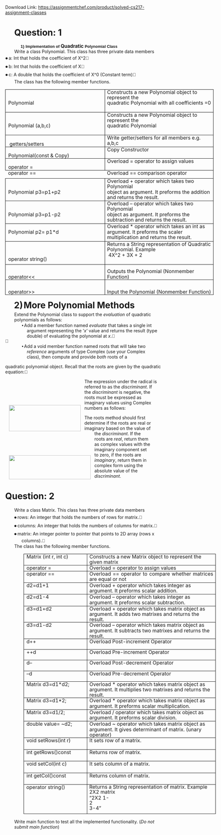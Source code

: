 Download Link: https://assignmentchef.com/product/solved-cs217-assignment-classes
<br>
<h1 style="margin-left: 21.75pt;text-indent: 0in">Question: 1</h1>

<p class="MsoNormal" style="margin: 0in;text-indent: 0in;line-height: 107%"><span> </span>

<p class="MsoNormal" style="text-indent: 0in;line-height: 107%;margin: 0in 0in 0in 37.0pt"><b><span style="font-size: 10.0pt;line-height: 107%;font-family: 'Arial',sans-serif">1)</span></b> <b><span style="font-size: 9.5pt;line-height: 107%;font-family: 'Arial',sans-serif">Implementation of </span></b><b><span style="font-size: 11.5pt;line-height: 107%">Quadratic</span></b><b><span style="font-size: 9.5pt;line-height: 107%;font-family: 'Arial',sans-serif"> Polynomial Class </span></b>

<p class="MsoNormal" style="margin: 0in;text-indent: 0in;line-height: 107%"><span> </span>

<p class="MsoNormal" style="margin: 0in 7.4pt .65pt 21.75pt">Write a class Polynomial. This class has three private data members

<p class="MsoNormal" style="margin: 0in;text-indent: 0in;line-height: 107%"><span> </span>

<p class="MsoNormal" style="text-indent: -.25in;margin: 0in 7.4pt .65pt .25in"><!-- [if !supportLists]--><sub><span style="font-size: 18.5pt;line-height: 103%;font-family: 'Arial',sans-serif"><span>•<span style="font: 7.0pt 'Times New Roman'">            </span></span></span></sub><!--[endif]-->a: Int that holds the coefficient of X^2<span style="font-family: 'Segoe UI Symbol',sans-serif"></span>

<p class="MsoNormal" style="text-indent: -.25in;margin: 0in 7.4pt .65pt .25in"><!-- [if !supportLists]--><sub><span style="font-size: 18.5pt;line-height: 103%;font-family: 'Arial',sans-serif"><span>•<span style="font: 7.0pt 'Times New Roman'">            </span></span></span></sub><!--[endif]-->b: Int that holds the coefficient of X<span style="font-family: 'Segoe UI Symbol',sans-serif"></span>

<p class="MsoNormal" style="text-indent: -.25in;margin: 0in 7.4pt .65pt .25in"><!-- [if !supportLists]--><sub><span style="font-size: 18.5pt;line-height: 103%;font-family: 'Arial',sans-serif"><span>•<span style="font: 7.0pt 'Times New Roman'">            </span></span></span></sub><!--[endif]-->c: A double that holds the coefficient of X^0 (Constant term)<span style="font-family: 'Segoe UI Symbol',sans-serif"></span>

<p class="MsoNormal" style="margin: 0in;text-indent: 0in;line-height: 107%"><span> </span>

<p class="MsoNormal" style="margin: 0in 7.4pt .65pt 21.75pt">The class has the following member functions.

<p class="MsoNormal" style="text-indent: 0in;line-height: 107%;margin: 0in 0in .7pt 0in"><span> </span>

<p class="MsoNormal" style="margin: 0in;text-indent: 0in;line-height: 107%"><span> </span>

<table class="TableGrid" style="width: 501.1pt;border-collapse: collapse" border="0" width="668" cellspacing="0" cellpadding="0">

 <tbody>

  <tr style="height: 14.15pt">

   <td style="width: 239.1pt;border: solid black 1.0pt;border-bottom: none;padding: 0in 3.85pt 0in 0in;height: 14.15pt" valign="top" width="319"><p class="MsoNormal" style="text-indent: 0in;line-height: 107%;margin: 0in 0in 0in .5pt"><span style="font-size: 11.5pt;line-height: 107%"><span> </span></span></td>

   <td style="width: 262.0pt;border-top: solid black 1.0pt;border-left: none;border-bottom: none;border-right: solid black 1.0pt;padding: 0in 3.85pt 0in 0in;height: 14.15pt" valign="top" width="349"><p class="MsoNormal" style="text-indent: 0in;line-height: 107%;margin: 0in 0in 0in 4.95pt">Constructs a new Polynomial object to represent the</td>

  </tr>

  <tr style="height: 28.7pt">

   <td style="width: 239.1pt;border: solid black 1.0pt;border-top: none;padding: 0in 3.85pt 0in 0in;height: 28.7pt" valign="top" width="319"><p class="MsoNormal" style="text-indent: 0in;line-height: 107%;margin: 0in 0in 0in 6.5pt">Polynomial<p class="MsoNormal" style="text-indent: 0in;line-height: 107%;margin: 0in 0in 0in .5pt"><span> </span></td>

   <td style="width: 262.0pt;border-top: none;border-left: none;border-bottom: solid black 1.0pt;border-right: solid black 1.0pt;padding: 0in 3.85pt 0in 0in;height: 28.7pt" valign="top" width="349"><p class="MsoNormal" style="text-indent: 0in;line-height: 107%;margin: 0in 0in 0in 4.95pt">quadratic Polynomial with all coefficients =0<p class="MsoNormal" style="text-indent: 0in;line-height: 107%;margin: 0in 0in 0in -.15pt"><span> </span></td>

  </tr>

  <tr style="height: 13.4pt">

   <td style="width: 239.1pt;border-top: none;border-left: solid black 1.0pt;border-bottom: none;border-right: solid black 1.0pt;padding: 0in 3.85pt 0in 0in;height: 13.4pt" valign="top" width="319"><p class="MsoNormal" style="text-indent: 0in;line-height: 107%;margin: 0in 0in 0in .5pt"><span style="font-size: 11.0pt;line-height: 107%"><span> </span></span></td>

   <td style="width: 262.0pt;border: none;border-right: solid black 1.0pt;padding: 0in 3.85pt 0in 0in;height: 13.4pt" valign="top" width="349"><p class="MsoNormal" style="text-indent: 0in;line-height: 107%;margin: 0in 0in 0in 4.95pt">Constructs a new Polynomial object to represent the</td>

  </tr>

  <tr style="height: 28.6pt">

   <td style="width: 239.1pt;border: solid black 1.0pt;border-top: none;padding: 0in 3.85pt 0in 0in;height: 28.6pt" valign="top" width="319"><p class="MsoNormal" style="text-indent: 0in;line-height: 107%;margin: 0in 0in 0in 6.5pt">Polynomial (a,b,c)<p class="MsoNormal" style="text-indent: 0in;line-height: 107%;margin: 0in 0in 0in .5pt"><span> </span></td>

   <td style="width: 262.0pt;border-top: none;border-left: none;border-bottom: solid black 1.0pt;border-right: solid black 1.0pt;padding: 0in 3.85pt 0in 0in;height: 28.6pt" valign="top" width="349"><p class="MsoNormal" style="text-indent: 0in;line-height: 107%;margin: 0in 0in 0in 4.95pt">quadratic Polynomial<p class="MsoNormal" style="text-indent: 0in;line-height: 107%;margin: 0in 0in 0in -.15pt"><span> </span></td>

  </tr>

  <tr style="height: 28.2pt">

   <td style="width: 239.1pt;border: solid black 1.0pt;border-top: none;padding: 0in 3.85pt 0in 0in;height: 28.2pt" valign="bottom" width="319"><p class="MsoNormal" style="text-indent: 0in;line-height: 107%;margin: 0in 0in 0in 9.5pt">getters/setters<p class="MsoNormal" style="text-indent: 0in;line-height: 107%;margin: 0in 0in 0in .5pt"><span style="font-size: 6.0pt;line-height: 107%"><span> </span></span></td>

   <td style="width: 262.0pt;border-top: none;border-left: none;border-bottom: solid black 1.0pt;border-right: solid black 1.0pt;padding: 0in 3.85pt 0in 0in;height: 28.2pt" valign="top" width="349"><p class="MsoNormal" style="text-indent: 0in;line-height: 107%;margin: 0in 0in 0in 4.95pt">Write getter/setters for all members e.g. a,b,c<p class="MsoNormal" style="text-indent: 0in;line-height: 107%;margin: 0in 0in .4pt -.15pt"><span style="font-size: 5.5pt;line-height: 107%"><span> </span></span><p class="MsoNormal" style="text-indent: 0in;line-height: 107%;margin: 0in 0in 0in -.15pt"><span style="font-size: 6.0pt;line-height: 107%"><span> </span></span></td>

  </tr>

  <tr style="height: 28.1pt">

   <td style="width: 239.1pt;border: solid black 1.0pt;border-top: none;padding: 0in 3.85pt 0in 0in;height: 28.1pt" valign="bottom" width="319"><p class="MsoNormal" style="text-indent: 0in;line-height: 107%;margin: 0in 0in 0in 6.5pt">Polynomial(const<span>  </span>&amp; Copy)<p class="MsoNormal" style="text-indent: 0in;line-height: 107%;margin: 0in 0in 0in .5pt"><span style="font-size: 6.0pt;line-height: 107%"><span> </span></span></td>

   <td style="width: 262.0pt;border-top: none;border-left: none;border-bottom: solid black 1.0pt;border-right: solid black 1.0pt;padding: 0in 3.85pt 0in 0in;height: 28.1pt" valign="top" width="349"><p class="MsoNormal" style="text-indent: 0in;line-height: 107%;margin: 0in 0in 0in 4.95pt">Copy Constructor<p class="MsoNormal" style="text-indent: 0in;line-height: 107%;margin: 0in 0in .55pt -.15pt"><span style="font-size: 5.5pt;line-height: 107%"><span> </span></span><p class="MsoNormal" style="text-indent: 0in;line-height: 107%;margin: 0in 0in 0in -.15pt"><span style="font-size: 6.0pt;line-height: 107%"><span> </span></span></td>

  </tr>

  <tr style="height: 28.1pt">

   <td style="width: 239.1pt;border: solid black 1.0pt;border-top: none;padding: 0in 3.85pt 0in 0in;height: 28.1pt" valign="bottom" width="319"><p class="MsoNormal" style="text-indent: 0in;line-height: 107%;margin: 0in 0in 0in 6.5pt">operator =<p class="MsoNormal" style="text-indent: 0in;line-height: 107%;margin: 0in 0in 0in .5pt"><span style="font-size: 6.0pt;line-height: 107%"><span> </span></span></td>

   <td style="width: 262.0pt;border-top: none;border-left: none;border-bottom: solid black 1.0pt;border-right: solid black 1.0pt;padding: 0in 3.85pt 0in 0in;height: 28.1pt" valign="top" width="349"><p class="MsoNormal" style="text-indent: 0in;line-height: 107%;margin: 0in 0in 0in 4.95pt">Overload = operator to assign values<p class="MsoNormal" style="text-indent: 0in;line-height: 107%;margin: 0in 0in .55pt -.15pt"><span style="font-size: 5.5pt;line-height: 107%"><span> </span></span><p class="MsoNormal" style="text-indent: 0in;line-height: 107%;margin: 0in 0in 0in -.15pt"><span style="font-size: 6.0pt;line-height: 107%"><span> </span></span></td>

  </tr>

  <tr style="height: 20.05pt">

   <td style="width: 239.1pt;border: none;border-bottom: solid black 1.0pt;padding: 0in 3.85pt 0in 0in;height: 20.05pt" valign="top" width="319"><p class="MsoNormal" style="text-indent: 0in;line-height: 107%;margin: 0in 0in 0in 6.5pt">operator ==<p class="MsoNormal" style="text-indent: 0in;line-height: 107%;margin: 0in 0in 0in .5pt"><span style="font-size: 2.5pt;line-height: 107%"><span> </span></span></td>

   <td style="width: 262.0pt;border-top: none;border-left: none;border-bottom: solid black 1.0pt;border-right: solid black 1.0pt;padding: 0in 3.85pt 0in 0in;height: 20.05pt" valign="top" width="349"><p class="MsoNormal" style="text-indent: 0in;line-height: 107%;margin: 0in 0in 0in 4.95pt">Overload == comparison operator<p class="MsoNormal" style="text-indent: 0in;line-height: 107%;margin: 0in 0in 0in -.15pt"><s><span style="font-size: 2.5pt;line-height: 107%"><span> </span></span></s></td>

  </tr>

  <tr style="height: 13.65pt">

   <td style="width: 239.1pt;border-top: none;border-left: solid black 1.0pt;border-bottom: none;border-right: solid black 1.0pt;padding: 0in 3.85pt 0in 0in;height: 13.65pt" valign="top" width="319"><p class="MsoNormal" style="text-indent: 0in;line-height: 107%;margin: 0in 0in 0in .5pt"><span style="font-size: 11.0pt;line-height: 107%"><span> </span></span></td>

   <td style="width: 262.0pt;border: none;border-right: solid black 1.0pt;padding: 0in 3.85pt 0in 0in;height: 13.65pt" valign="top" width="349"><p class="MsoNormal" style="text-indent: 0in;line-height: 107%;margin: 0in 0in 0in 4.95pt">Overload + operator which takes two Polynomial</td>

  </tr>

  <tr style="height: 28.0pt">

   <td style="width: 239.1pt;border: solid black 1.0pt;border-top: none;padding: 0in 3.85pt 0in 0in;height: 28.0pt" valign="top" width="319"><p class="MsoNormal" style="text-indent: 0in;line-height: 107%;margin: 0in 0in 0in 6.5pt">Polynomial p3=p1+p2<p class="MsoNormal" style="text-indent: 0in;line-height: 107%;margin: 0in 0in 0in .5pt"><span> </span></td>

   <td style="width: 262.0pt;border-top: none;border-left: none;border-bottom: solid black 1.0pt;border-right: solid black 1.0pt;padding: 0in 3.85pt 0in 0in;height: 28.0pt" valign="top" width="349"><p class="MsoNormal" style="text-indent: 0in;line-height: 107%;margin: 0in 0in 0in 4.95pt">object as argument. It preforms the addition and returns the result.</td>

  </tr>

  <tr style="height: 13.7pt">

   <td style="width: 239.1pt;border-top: none;border-left: solid black 1.0pt;border-bottom: none;border-right: solid black 1.0pt;padding: 0in 3.85pt 0in 0in;height: 13.7pt" valign="top" width="319"><p class="MsoNormal" style="text-indent: 0in;line-height: 107%;margin: 0in 0in 0in .5pt"><span style="font-size: 11.0pt;line-height: 107%"><span> </span></span></td>

   <td style="width: 262.0pt;border: none;border-right: solid black 1.0pt;padding: 0in 3.85pt 0in 0in;height: 13.7pt" valign="top" width="349"><p class="MsoNormal" style="text-indent: 0in;line-height: 107%;margin: 0in 0in 0in 4.95pt">Overload – operator which takes two Polynomial</td>

  </tr>

  <tr style="height: 28.4pt">

   <td style="width: 239.1pt;border: solid black 1.0pt;border-top: none;padding: 0in 3.85pt 0in 0in;height: 28.4pt" valign="top" width="319"><p class="MsoNormal" style="text-indent: 0in;line-height: 107%;margin: 0in 0in 0in 6.5pt">Polynomial p3=p1-p2<p class="MsoNormal" style="text-indent: 0in;line-height: 107%;margin: 0in 0in 0in .5pt"><span> </span></td>

   <td style="width: 262.0pt;border-top: none;border-left: none;border-bottom: solid black 1.0pt;border-right: solid black 1.0pt;padding: 0in 3.85pt 0in 0in;height: 28.4pt" valign="top" width="349"><p class="MsoNormal" style="text-indent: 0in;line-height: 107%;margin: 0in 0in 0in 4.95pt">object as argument. It preforms the subtraction and returns the result.</td>

  </tr>

  <tr style="height: 14.15pt">

   <td style="width: 239.1pt;border-top: none;border-left: solid black 1.0pt;border-bottom: none;border-right: solid black 1.0pt;padding: 0in 3.85pt 0in 0in;height: 14.15pt" valign="top" width="319"><p class="MsoNormal" style="text-indent: 0in;line-height: 107%;margin: 0in 0in 0in .5pt"><span> </span></td>

   <td style="width: 262.0pt;border: none;border-right: solid black 1.0pt;padding: 0in 3.85pt 0in 0in;height: 14.15pt" valign="top" width="349"><p class="MsoNormal" style="text-indent: 0in;line-height: 107%;margin: 0in 0in 0in 4.95pt">Overload * operator which takes an int as</td>

  </tr>

  <tr style="height: 28.5pt">

   <td style="width: 239.1pt;border: solid black 1.0pt;border-top: none;padding: 0in 3.85pt 0in 0in;height: 28.5pt" valign="top" width="319"><p class="MsoNormal" style="text-indent: 0in;line-height: 107%;margin: 0in 0in 0in 6.5pt">Polynomial<span>  </span>p2= p1*d<p class="MsoNormal" style="text-indent: 0in;line-height: 107%;margin: 0in 0in 0in .5pt"><span> </span></td>

   <td style="width: 262.0pt;border-top: none;border-left: none;border-bottom: solid black 1.0pt;border-right: solid black 1.0pt;padding: 0in 3.85pt 0in 0in;height: 28.5pt" valign="top" width="349"><p class="MsoNormal" style="text-indent: 0in;line-height: 107%;margin: 0in 0in 0in 4.95pt">argument. It preforms the scaler multiplication and returns the result.</td>

  </tr>

  <tr style="height: 13.65pt">

   <td style="width: 239.1pt;border-top: none;border-left: solid black 1.0pt;border-bottom: none;border-right: solid black 1.0pt;padding: 0in 3.85pt 0in 0in;height: 13.65pt" valign="top" width="319"><p class="MsoNormal" style="text-indent: 0in;line-height: 107%;margin: 0in 0in 0in .5pt"><span style="font-size: 11.0pt;line-height: 107%"><span> </span></span></td>

   <td style="width: 262.0pt;border: none;border-right: solid black 1.0pt;padding: 0in 3.85pt 0in 0in;height: 13.65pt" valign="top" width="349"><p class="MsoNormal" style="text-indent: 0in;line-height: 107%;margin: 0in 0in 0in 4.95pt">Returns a String representation of Quadratic</td>

  </tr>

  <tr style="height: 42.25pt">

   <td style="width: 239.1pt;border: solid black 1.0pt;border-top: none;padding: 0in 3.85pt 0in 0in;height: 42.25pt" valign="bottom" width="319"><p class="MsoNormal" style="text-indent: 0in;line-height: 107%;margin: 0in 0in 0in 6.5pt">operator string()<p class="MsoNormal" style="text-indent: 0in;line-height: 107%;margin: 0in 0in 5.8pt .5pt"><span style="font-size: 5.5pt;line-height: 107%"><span> </span></span><p class="MsoNormal" style="text-indent: 0in;line-height: 107%;margin: 0in 0in 0in .5pt"><span> </span></td>

   <td style="width: 262.0pt;border-top: none;border-left: none;border-bottom: solid black 1.0pt;border-right: solid black 1.0pt;padding: 0in 3.85pt 0in 0in;height: 42.25pt" valign="top" width="349"><p class="MsoNormal" style="text-indent: 0in;line-height: 107%;margin: 0in 0in 0in 4.95pt">Polynomial. Example<p class="MsoNormal" style="text-indent: 0in;line-height: 107%;margin: 0in 0in 0in 7.95pt">4X^2 + 3X + 2<p class="MsoNormal" style="text-indent: 0in;line-height: 107%;margin: 0in 0in 0in -.15pt"><span> </span></td>

  </tr>

  <tr style="height: 36.25pt">

   <td style="width: 239.1pt;border: solid black 1.0pt;border-top: none;padding: 0in 3.85pt 0in 0in;height: 36.25pt" valign="bottom" width="319"><p class="MsoNormal" style="text-indent: 0in;line-height: 107%;margin: 0in 0in 0in 6.5pt">operator&lt;&lt;<p class="MsoNormal" style="text-indent: 0in;line-height: 107%;margin: 0in 0in 0in .5pt"><span style="font-size: 9.5pt;line-height: 107%"><span> </span></span></td>

   <td style="width: 262.0pt;border-top: none;border-left: none;border-bottom: solid black 1.0pt;border-right: solid black 1.0pt;padding: 0in 3.85pt 0in 0in;height: 36.25pt" valign="bottom" width="349"><p class="MsoNormal" style="text-indent: 0in;line-height: 107%;margin: 0in 0in 0in 4.95pt">Outputs the Polynomial<span>  </span>(Nonmember Function)<p class="MsoNormal" style="text-indent: 0in;line-height: 107%;margin: 0in 0in 0in -.15pt"><span style="font-size: 9.5pt;line-height: 107%"><span> </span></span></td>

  </tr>

  <tr style="height: 36.35pt">

   <td style="width: 239.1pt;border: solid black 1.0pt;border-top: none;padding: 0in 3.85pt 0in 0in;height: 36.35pt" valign="bottom" width="319"><p class="MsoNormal" style="text-indent: 0in;line-height: 107%;margin: 0in 0in 0in 6.5pt">operator&gt;&gt;<p class="MsoNormal" style="text-indent: 0in;line-height: 107%;margin: 0in 0in 0in .5pt"><span style="font-size: 10.0pt;line-height: 107%"><span> </span></span></td>

   <td style="width: 262.0pt;border-top: none;border-left: none;border-bottom: solid black 1.0pt;border-right: solid black 1.0pt;padding: 0in 3.85pt 0in 0in;height: 36.35pt" valign="bottom" width="349"><p class="MsoNormal" style="text-indent: 0in;line-height: 107%;margin: 0in 0in 0in 4.95pt">Input the Polynomial<span>  </span>(Nonmember Function)<p class="MsoNormal" style="text-indent: 0in;line-height: 107%;margin: 0in 0in 0in -.15pt"><span style="font-size: 10.0pt;line-height: 107%"><span> </span></span></td>

  </tr>

 </tbody>

</table>

<p class="MsoNormal" style="text-indent: 0in;line-height: 90%;margin: 0in 482.15pt 3.9pt 0in"><span style="font-size: 10.0pt;line-height: 90%"><span>   </span></span>

<p class="MsoNormal" style="text-indent: 0in;line-height: 107%;margin: 0in 0in 1.7pt 0in"><span style="font-size: 10.0pt;line-height: 107%"><span> </span></span>

<h1 style="text-indent: -13.0pt;margin: 0in 0in 2.85pt 34.25pt"><!-- [if !supportLists]--><span style="line-height: 107%"><span>2)<span style="font: 7.0pt 'Times New Roman'">  </span></span></span><!--[endif]-->More Polynomial Methods</h1>

<p class="MsoNormal" style="text-indent: 0in;line-height: 107%;margin: 0in 0in 2.05pt 0in"><span style="font-size: 10.0pt;line-height: 107%"><span> </span></span>

<p class="MsoNormal" style="margin: 0in 7.4pt .65pt 21.75pt">Extend the Polynomial class to support the <i>evaluation</i> of quadratic polynomials as follows:

<p class="MsoNormal" style="text-indent: 0in;line-height: 107%;margin: 0in 0in .8pt 0in"><span style="font-size: 10.0pt;line-height: 107%"><span> </span></span>

<p class="MsoNormal" style="text-indent: -12.0pt;margin: 0in 7.4pt .65pt 52.0pt"><!-- [if !supportLists]--><span style="line-height: 103%;font-family: 'Arial',sans-serif"><span>•<span style="font: 7.0pt 'Times New Roman'">     </span></span></span><!--[endif]-->Add a member function named <i>evaluate</i> that takes a single int argument representing the ‘<i>x</i>‘ value and returns the result (type double) of evaluating the polynomial at <i>x</i>.<span style="font-family: 'Segoe UI Symbol',sans-serif"></span>

<p class="MsoNormal" style="margin: 0in;text-indent: 0in;line-height: 107%"><span style="font-family: 'Segoe UI Symbol',sans-serif"></span>

<p class="MsoNormal" style="text-indent: -12.0pt;margin: 0in 7.4pt .65pt 52.0pt"><!-- [if !supportLists]--><span style="line-height: 103%;font-family: 'Arial',sans-serif"><span>•<span style="font: 7.0pt 'Times New Roman'">     </span></span></span><!--[endif]-->Add a void member function named roots that will take two <i>reference</i> arguments of type Complex (use your Complex class), then compute and provide <i>both</i> roots of a

<p class="MsoNormal" style="margin-left: 0in;text-indent: 0in"><sub><span style="font-size: 15.5pt;line-height: 103%"><span> </span><span>                    </span></span></sub>quadratic polynomial object. Recall that the roots are given by the quadratic equation:<span style="font-family: 'Segoe UI Symbol',sans-serif"></span>

<p class="MsoNormal" style="text-indent: 0in;line-height: 107%;margin: 0in 150.8pt 0in 0in"><!-- [if gte vml 1]&gt;-->

<!-- [if !vml]--><img decoding="async" width="230" height="84" align="left" hspace="12" data-src="/Users/X1CARB~1/AppData/Local/Temp/msohtmlclip1/01/clip_image002.jpg" class="lazyload" src="data:image/gif;base64,R0lGODlhAQABAAAAACH5BAEKAAEALAAAAAABAAEAAAICTAEAOw==">

 <noscript>

  <img decoding="async" src="/Users/X1CARB~1/AppData/Local/Temp/msohtmlclip1/01/clip_image002.jpg" width="230" height="84" align="left" hspace="12">

 </noscript><!--[endif]--><span style="font-size: 10.0pt;line-height: 107%"><span> </span></span>

<p class="MsoNormal" style="text-indent: 0in;line-height: 107%;margin: 0in 150.8pt 1.2pt 0in"><span style="font-size: 10.0pt;line-height: 107%"><span> </span></span>

<p class="MsoNormal" style="margin: 0in 7.4pt .65pt 58.5pt">The expression under the radical is referred to as the <i>discriminant</i>. If the <i>discriminant</i> is negative, the roots must be expressed as imaginary values using Complex numbers as follows:

<p class="MsoNormal" style="margin: 0in;text-indent: 0in;line-height: 107%"><span style="font-size: 10.0pt;line-height: 107%"><span> </span></span>

<p class="MsoNormal" style="text-indent: 0in;line-height: 107%;margin: 0in 129.1pt 0in 0in"><!-- [if gte vml 1]&gt;-->

<!-- [if !vml]--><img decoding="async" width="262" height="77" align="left" hspace="12" data-src="/Users/X1CARB~1/AppData/Local/Temp/msohtmlclip1/01/clip_image004.jpg" class="lazyload" src="data:image/gif;base64,R0lGODlhAQABAAAAACH5BAEKAAEALAAAAAABAAEAAAICTAEAOw==">

 <noscript>

  <img decoding="async" src="/Users/X1CARB~1/AppData/Local/Temp/msohtmlclip1/01/clip_image004.jpg" width="262" height="77" align="left" hspace="12">

 </noscript><!--[endif]--><span style="font-size: 10.0pt;line-height: 107%"><span> </span></span>

<p class="MsoNormal" style="text-indent: 0in;line-height: 107%;margin: 0in 129.1pt 0in 0in"><span style="font-size: 10.0pt;line-height: 107%"><span> </span></span>

<p class="MsoNormal" style="text-indent: 0in;line-height: 107%;margin: 0in 0in 1.0pt 0in"><span style="font-size: 10.0pt;line-height: 107%"><span> </span></span>

<p class="MsoNormal" style="margin: 0in 25.25pt .65pt 58.5pt">The roots method should first determine if the roots are real or imaginary based on the value of the <i>discriminant</i>. If the roots are <i>real</i>, return them as complex values with the imaginary component set to zero, if the roots are <i>imaginary</i>, return them in complex form using the absolute value of the <i>discriminant</i>.

<h1 style="margin-left: 0in;text-indent: 0in"><span style="font-size: 11.0pt;line-height: 107%;font-family: 'Calibri',sans-serif;font-weight: normal"><span>         </span></span>Question: 2<sub><span style="font-size: 15.5pt;line-height: 107%;font-weight: normal"> <span>          </span></span></sub><span> </span></h1>

<p class="MsoNormal" style="margin: 0in 7.4pt .65pt 21.75pt">Write a class Matrix. This class has three private data members

<p class="MsoNormal" style="text-indent: 0in;line-height: 107%;margin: 0in 0in 2.65pt 22.0pt"><span style="font-size: 10.0pt;line-height: 107%"><span> </span></span>

<p class="MsoNormal" style="text-indent: -.25in;margin: 0in 7.4pt .65pt 39.25pt"><!-- [if !supportLists]--><sub><span style="font-size: 18.5pt;line-height: 103%;font-family: 'Arial',sans-serif"><span>•<span style="font: 7.0pt 'Times New Roman'">            </span></span></span></sub><!--[endif]-->rows: An integer that holds the numbers of rows for matrix.<span style="font-family: 'Segoe UI Symbol',sans-serif"></span>

<p class="MsoNormal" style="text-indent: -.25in;margin: 0in 7.4pt .65pt 39.25pt"><!-- [if !supportLists]--><sub><span style="font-size: 18.5pt;line-height: 103%;font-family: 'Arial',sans-serif"><span>•<span style="font: 7.0pt 'Times New Roman'">            </span></span></span></sub><!--[endif]-->columns: An integer that holds the numbers of columns for matrix.<span style="font-family: 'Segoe UI Symbol',sans-serif"></span>

<p class="MsoNormal" style="text-indent: -.25in;line-height: 107%;margin: 0in 7.4pt 0in 39.25pt"><!-- [if !supportLists]--><sub><span style="font-size: 18.5pt;line-height: 107%;font-family: 'Arial',sans-serif"><span>•<span style="font: 7.0pt 'Times New Roman'">            </span></span></span></sub><!--[endif]-->matrix: An integer pointer to pointer that points to 2D array (rows x columns).<span style="font-family: 'Segoe UI Symbol',sans-serif"></span>

<p class="MsoNormal" style="text-indent: 0in;line-height: 107%;margin: 0in 0in .75pt 22.0pt"><span style="font-size: 10.0pt;line-height: 107%"><span> </span></span>

<p class="MsoNormal" style="margin: 0in 7.4pt .65pt 21.75pt">The class has the following member functions.

<p class="MsoNormal" style="text-indent: 0in;line-height: 90%;margin: 0in 460.2pt .55pt 22.0pt"><span style="font-size: 10.0pt;line-height: 90%"><span>  </span></span>

<p class="MsoNormal" style="text-indent: 0in;line-height: 107%;margin: 0in 0in 0in 22.0pt"><span style="font-size: 10.0pt;line-height: 107%"><span> </span></span>

<table class="TableGrid" style="width: 462.1pt;margin-left: 22.0pt;border-collapse: collapse" border="0" width="616" cellspacing="0" cellpadding="0">

 <tbody>

  <tr style="height: 26.75pt">

   <td style="width: 156.05pt;border: solid black 1.0pt;padding: 0in 5.15pt 0in 0in;height: 26.75pt" valign="top" width="208"><p class="MsoNormal" style="text-indent: 0in;line-height: 107%;margin: 0in 0in 0in 6.5pt">Matrix (int r, int c)<p class="MsoNormal" style="text-indent: 0in;line-height: 107%;margin: 0in 0in 0in .5pt"><span style="font-size: 10.0pt;line-height: 107%"><span> </span></span></td>

   <td style="width: 306.05pt;border: solid black 1.0pt;border-left: none;padding: 0in 5.15pt 0in 0in;height: 26.75pt" valign="top" width="408"><p class="MsoNormal" style="text-indent: 0in;line-height: 107%;margin: 0in 0in 0in 5.05pt">Constructs a new Matrix object to represent the given matrix<p class="MsoNormal" style="margin: 0in;text-indent: 0in;line-height: 107%"><span style="font-size: 10.0pt;line-height: 107%"><span> </span></span></td>

  </tr>

  <tr style="height: 14.05pt">

   <td style="width: 156.05pt;border: solid black 1.0pt;border-top: none;padding: 0in 5.15pt 0in 0in;height: 14.05pt" valign="top" width="208"><p class="MsoNormal" style="text-indent: 0in;line-height: 107%;margin: 0in 0in 0in 6.5pt">operator =</td>

   <td style="width: 306.05pt;border-top: none;border-left: none;border-bottom: solid black 1.0pt;border-right: solid black 1.0pt;padding: 0in 5.15pt 0in 0in;height: 14.05pt" valign="top" width="408"><p class="MsoNormal" style="text-indent: 0in;line-height: 107%;margin: 0in 0in 0in 5.05pt">Overload = operator to assign values</td>

  </tr>

  <tr style="height: 28.1pt">

   <td style="width: 156.05pt;border: solid black 1.0pt;border-top: none;padding: 0in 5.15pt 0in 0in;height: 28.1pt" valign="top" width="208"><p class="MsoNormal" style="text-indent: 0in;line-height: 107%;margin: 0in 0in 0in 6.5pt">operator ==<p class="MsoNormal" style="text-indent: 0in;line-height: 107%;margin: 0in 0in 0in .5pt"><span> </span></td>

   <td style="width: 306.05pt;border-top: none;border-left: none;border-bottom: solid black 1.0pt;border-right: solid black 1.0pt;padding: 0in 5.15pt 0in 0in;height: 28.1pt" valign="top" width="408"><p class="MsoNormal" style="text-align: justify;text-indent: 0in;line-height: 107%;margin: 0in 0in 0in 5.05pt">Overload == operator to compare whether matrices are equal or not</td>

  </tr>

  <tr style="height: 28.1pt">

   <td style="width: 156.05pt;border: solid black 1.0pt;border-top: none;padding: 0in 5.15pt 0in 0in;height: 28.1pt" valign="top" width="208"><p class="MsoNormal" style="text-indent: 0in;line-height: 107%;margin: 0in 0in 0in 6.5pt">d2=d1+1<p class="MsoNormal" style="text-indent: 0in;line-height: 107%;margin: 0in 0in 0in .5pt"><span> </span></td>

   <td style="width: 306.05pt;border-top: none;border-left: none;border-bottom: solid black 1.0pt;border-right: solid black 1.0pt;padding: 0in 5.15pt 0in 0in;height: 28.1pt" valign="top" width="408"><p class="MsoNormal" style="text-indent: 0in;line-height: 107%;margin: 0in 0in 0in 5.05pt">Overload + operator which takes integer as argument. It preforms scalar addition.</td>

  </tr>

  <tr style="height: 28.2pt">

   <td style="width: 156.05pt;border: solid black 1.0pt;border-top: none;padding: 0in 5.15pt 0in 0in;height: 28.2pt" valign="top" width="208"><p class="MsoNormal" style="text-indent: 0in;line-height: 107%;margin: 0in 0in 0in 6.5pt">d2=d1-4<p class="MsoNormal" style="text-indent: 0in;line-height: 107%;margin: 0in 0in 0in .5pt"><span> </span></td>

   <td style="width: 306.05pt;border-top: none;border-left: none;border-bottom: solid black 1.0pt;border-right: solid black 1.0pt;padding: 0in 5.15pt 0in 0in;height: 28.2pt" valign="top" width="408"><p class="MsoNormal" style="text-indent: 0in;line-height: 107%;margin: 0in 0in 0in 5.05pt">Overload – operator which takes integer as argument. It preforms scalar subtraction.</td>

  </tr>

  <tr style="height: 28.2pt">

   <td style="width: 156.05pt;border: solid black 1.0pt;border-top: none;padding: 0in 5.15pt 0in 0in;height: 28.2pt" valign="top" width="208"><p class="MsoNormal" style="text-indent: 0in;line-height: 107%;margin: 0in 0in 0in 6.5pt">d3=d1+d2<p class="MsoNormal" style="text-indent: 0in;line-height: 107%;margin: 0in 0in 0in .5pt"><span> </span></td>

   <td style="width: 306.05pt;border-top: none;border-left: none;border-bottom: solid black 1.0pt;border-right: solid black 1.0pt;padding: 0in 5.15pt 0in 0in;height: 28.2pt" valign="top" width="408"><p class="MsoNormal" style="text-indent: 0in;line-height: 107%;margin: 0in 0in 0in 5.05pt">Overload + operator which takes matrix object as argument. It adds two matrixes and returns the result.</td>

  </tr>

  <tr style="height: 28.1pt">

   <td style="width: 156.05pt;border: solid black 1.0pt;border-top: none;padding: 0in 5.15pt 0in 0in;height: 28.1pt" valign="top" width="208"><p class="MsoNormal" style="text-indent: 0in;line-height: 107%;margin: 0in 0in 0in 6.5pt">d3=d1-d2<p class="MsoNormal" style="text-indent: 0in;line-height: 107%;margin: 0in 0in 0in .5pt"><span> </span></td>

   <td style="width: 306.05pt;border-top: none;border-left: none;border-bottom: solid black 1.0pt;border-right: solid black 1.0pt;padding: 0in 5.15pt 0in 0in;height: 28.1pt" valign="top" width="408"><p class="MsoNormal" style="text-indent: 0in;line-height: 107%;margin: 0in .05pt 0in 5.05pt">Overload – operator which takes matrix object as argument. It subtracts two matrixes and returns the result.</td>

  </tr>

  <tr style="height: 25.8pt">

   <td style="width: 156.05pt;border: solid black 1.0pt;border-top: none;padding: 0in 5.15pt 0in 0in;height: 25.8pt" valign="top" width="208"><p class="MsoNormal" style="text-indent: 0in;line-height: 107%;margin: 0in 0in 0in 6.5pt">d++<p class="MsoNormal" style="text-indent: 0in;line-height: 107%;margin: 0in 0in 0in .5pt"><span style="font-size: 10.0pt;line-height: 107%"><span> </span></span></td>

   <td style="width: 306.05pt;border-top: none;border-left: none;border-bottom: solid black 1.0pt;border-right: solid black 1.0pt;padding: 0in 5.15pt 0in 0in;height: 25.8pt" valign="top" width="408"><p class="MsoNormal" style="text-indent: 0in;line-height: 107%;margin: 0in 0in 0in 5.05pt">Overload Post-increment Operator<p class="MsoNormal" style="margin: 0in;text-indent: 0in;line-height: 107%"><span style="font-size: 10.0pt;line-height: 107%"><span> </span></span></td>

  </tr>

  <tr style="height: 25.7pt">

   <td style="width: 156.05pt;border: solid black 1.0pt;border-top: none;padding: 0in 5.15pt 0in 0in;height: 25.7pt" valign="top" width="208"><p class="MsoNormal" style="text-indent: 0in;line-height: 107%;margin: 0in 0in 0in 6.5pt">++d<p class="MsoNormal" style="text-indent: 0in;line-height: 107%;margin: 0in 0in 0in .5pt"><span style="font-size: 10.0pt;line-height: 107%"><span> </span></span></td>

   <td style="width: 306.05pt;border-top: none;border-left: none;border-bottom: solid black 1.0pt;border-right: solid black 1.0pt;padding: 0in 5.15pt 0in 0in;height: 25.7pt" valign="top" width="408"><p class="MsoNormal" style="text-indent: 0in;line-height: 107%;margin: 0in 0in 0in 5.05pt">Overload Pre-increment Operator<p class="MsoNormal" style="margin: 0in;text-indent: 0in;line-height: 107%"><span style="font-size: 10.0pt;line-height: 107%"><span> </span></span></td>

  </tr>

  <tr style="height: 25.7pt">

   <td style="width: 156.05pt;border: solid black 1.0pt;border-top: none;padding: 0in 5.15pt 0in 0in;height: 25.7pt" valign="top" width="208"><p class="MsoNormal" style="text-indent: 0in;line-height: 107%;margin: 0in 0in 0in 6.5pt">d–<p class="MsoNormal" style="text-indent: 0in;line-height: 107%;margin: 0in 0in 0in .5pt"><span style="font-size: 10.0pt;line-height: 107%"><span> </span></span></td>

   <td style="width: 306.05pt;border-top: none;border-left: none;border-bottom: solid black 1.0pt;border-right: solid black 1.0pt;padding: 0in 5.15pt 0in 0in;height: 25.7pt" valign="top" width="408"><p class="MsoNormal" style="text-indent: 0in;line-height: 107%;margin: 0in 0in 0in 5.05pt">Overload Post-decrement Operator<p class="MsoNormal" style="margin: 0in;text-indent: 0in;line-height: 107%"><span style="font-size: 10.0pt;line-height: 107%"><span> </span></span></td>

  </tr>

  <tr style="height: 25.8pt">

   <td style="width: 156.05pt;border: solid black 1.0pt;border-top: none;padding: 0in 5.15pt 0in 0in;height: 25.8pt" valign="top" width="208"><p class="MsoNormal" style="text-indent: 0in;line-height: 107%;margin: 0in 0in 0in 6.5pt">–d<p class="MsoNormal" style="text-indent: 0in;line-height: 107%;margin: 0in 0in 0in .5pt"><span style="font-size: 10.0pt;line-height: 107%"><span> </span></span></td>

   <td style="width: 306.05pt;border-top: none;border-left: none;border-bottom: solid black 1.0pt;border-right: solid black 1.0pt;padding: 0in 5.15pt 0in 0in;height: 25.8pt" valign="top" width="408"><p class="MsoNormal" style="text-indent: 0in;line-height: 107%;margin: 0in 0in 0in 5.05pt">Overload Pre-decrement Operator<p class="MsoNormal" style="margin: 0in;text-indent: 0in;line-height: 107%"><span style="font-size: 10.0pt;line-height: 107%"><span> </span></span></td>

  </tr>

  <tr style="height: 27.85pt">

   <td style="width: 156.05pt;border: solid black 1.0pt;border-top: none;padding: 0in 5.15pt 0in 0in;height: 27.85pt" valign="top" width="208"><p class="MsoNormal" style="text-indent: 0in;line-height: 107%;margin: 0in 0in 0in 6.5pt">Matrix d3=d1*d2;<p class="MsoNormal" style="text-indent: 0in;line-height: 107%;margin: 0in 0in 0in .5pt"><span> </span></td>

   <td style="width: 306.05pt;border-top: none;border-left: none;border-bottom: solid black 1.0pt;border-right: solid black 1.0pt;padding: 0in 5.15pt 0in 0in;height: 27.85pt" valign="top" width="408"><p class="MsoNormal" style="text-indent: 0in;line-height: 107%;margin: 0in 0in 0in 5.05pt">Overload * operator which takes matrix object as argument. It multiplies two matrixes and returns the result.</td>

  </tr>

  <tr style="height: 28.1pt">

   <td style="width: 156.05pt;border: solid black 1.0pt;border-top: none;padding: 0in 5.15pt 0in 0in;height: 28.1pt" valign="top" width="208"><p class="MsoNormal" style="text-indent: 0in;line-height: 107%;margin: 0in 0in 0in 6.5pt">Matrix d3=d1*2;<p class="MsoNormal" style="text-indent: 0in;line-height: 107%;margin: 0in 0in 0in .5pt"><span> </span></td>

   <td style="width: 306.05pt;border-top: none;border-left: none;border-bottom: solid black 1.0pt;border-right: solid black 1.0pt;padding: 0in 5.15pt 0in 0in;height: 28.1pt" valign="top" width="408"><p class="MsoNormal" style="text-indent: 0in;line-height: 107%;margin: 0in 0in 0in 5.05pt">Overload * operator which takes matrix object as argument. It preforms scalar multiplication.</td>

  </tr>

  <tr style="height: 28.1pt">

   <td style="width: 156.05pt;border: solid black 1.0pt;border-top: none;padding: 0in 5.15pt 0in 0in;height: 28.1pt" valign="top" width="208"><p class="MsoNormal" style="text-indent: 0in;line-height: 107%;margin: 0in 0in 0in 6.5pt">Matrix d3=d1/2;<p class="MsoNormal" style="text-indent: 0in;line-height: 107%;margin: 0in 0in 0in .5pt"><span> </span></td>

   <td style="width: 306.05pt;border-top: none;border-left: none;border-bottom: solid black 1.0pt;border-right: solid black 1.0pt;padding: 0in 5.15pt 0in 0in;height: 28.1pt" valign="top" width="408"><p class="MsoNormal" style="text-indent: 0in;line-height: 107%;margin: 0in .75pt 0in 5.05pt">Overload / operator which takes matrix object as argument. It preforms scalar division.</td>

  </tr>

  <tr style="height: 28.2pt">

   <td style="width: 156.05pt;border: solid black 1.0pt;border-top: none;padding: 0in 5.15pt 0in 0in;height: 28.2pt" valign="top" width="208"><p class="MsoNormal" style="text-indent: 0in;line-height: 107%;margin: 0in 0in 0in 6.5pt">double value= ~d2;<p class="MsoNormal" style="text-indent: 0in;line-height: 107%;margin: 0in 0in 0in .5pt"><span> </span></td>

   <td style="width: 306.05pt;border-top: none;border-left: none;border-bottom: solid black 1.0pt;border-right: solid black 1.0pt;padding: 0in 5.15pt 0in 0in;height: 28.2pt" valign="top" width="408"><p class="MsoNormal" style="text-indent: 0in;line-height: 107%;margin: 0in 0in 0in 5.05pt">Overload ~ operator which takes matrix object as argument. It gives determinant of matrix. (unary operator)</td>

  </tr>

  <tr style="height: 28.35pt">

   <td style="width: 156.05pt;border: solid black 1.0pt;border-top: none;padding: 0in 5.15pt 0in 0in;height: 28.35pt" valign="top" width="208"><p class="MsoNormal" style="text-indent: 0in;line-height: 107%;margin: 0in 0in 0in 6.5pt">void setRows(int r)<p class="MsoNormal" style="text-indent: 0in;line-height: 107%;margin: 0in 0in 0in .5pt"><span> </span></td>

   <td style="width: 306.05pt;border-top: none;border-left: none;border-bottom: solid black 1.0pt;border-right: solid black 1.0pt;padding: 0in 5.15pt 0in 0in;height: 28.35pt" valign="top" width="408"><p class="MsoNormal" style="text-indent: 0in;line-height: 107%;margin: 0in 0in 0in 5.05pt">It sets row of a matrix.<p class="MsoNormal" style="margin: 0in;text-indent: 0in;line-height: 107%"><span> </span></td>

  </tr>

  <tr style="height: 28.2pt">

   <td style="width: 156.05pt;border: solid black 1.0pt;border-top: none;padding: 0in 5.15pt 0in 0in;height: 28.2pt" valign="top" width="208"><p class="MsoNormal" style="text-indent: 0in;line-height: 107%;margin: 0in 0in 0in 6.5pt">int getRows()const<p class="MsoNormal" style="text-indent: 0in;line-height: 107%;margin: 0in 0in 0in .5pt"><span> </span></td>

   <td style="width: 306.05pt;border-top: none;border-left: none;border-bottom: solid black 1.0pt;border-right: solid black 1.0pt;padding: 0in 5.15pt 0in 0in;height: 28.2pt" valign="top" width="408"><p class="MsoNormal" style="text-indent: 0in;line-height: 107%;margin: 0in 0in 0in 5.05pt">Returns row of matrix.<p class="MsoNormal" style="margin: 0in;text-indent: 0in;line-height: 107%"><span> </span></td>

  </tr>

  <tr style="height: 28.1pt">

   <td style="width: 156.05pt;border: solid black 1.0pt;border-top: none;padding: 0in 5.15pt 0in 0in;height: 28.1pt" valign="top" width="208"><p class="MsoNormal" style="text-indent: 0in;line-height: 107%;margin: 0in 0in 0in 6.5pt">void setCol(int c)<p class="MsoNormal" style="text-indent: 0in;line-height: 107%;margin: 0in 0in 0in .5pt"><span> </span></td>

   <td style="width: 306.05pt;border-top: none;border-left: none;border-bottom: solid black 1.0pt;border-right: solid black 1.0pt;padding: 0in 5.15pt 0in 0in;height: 28.1pt" valign="top" width="408"><p class="MsoNormal" style="text-indent: 0in;line-height: 107%;margin: 0in 0in 0in 5.05pt">It sets column of a matrix.<p class="MsoNormal" style="margin: 0in;text-indent: 0in;line-height: 107%"><span> </span></td>

  </tr>

  <tr style="height: 28.2pt">

   <td style="width: 156.05pt;border: solid black 1.0pt;border-top: none;padding: 0in 5.15pt 0in 0in;height: 28.2pt" valign="top" width="208"><p class="MsoNormal" style="text-indent: 0in;line-height: 107%;margin: 0in 0in 0in 6.5pt">int getCol()const<p class="MsoNormal" style="text-indent: 0in;line-height: 107%;margin: 0in 0in 0in .5pt"><span> </span></td>

   <td style="width: 306.05pt;border-top: none;border-left: none;border-bottom: solid black 1.0pt;border-right: solid black 1.0pt;padding: 0in 5.15pt 0in 0in;height: 28.2pt" valign="top" width="408"><p class="MsoNormal" style="text-indent: 0in;line-height: 107%;margin: 0in 0in 0in 5.05pt">Returns column of matrix.<p class="MsoNormal" style="margin: 0in;text-indent: 0in;line-height: 107%"><span> </span></td>

  </tr>

  <tr style="height: 70.2pt">

   <td style="width: 156.05pt;border: solid black 1.0pt;border-top: none;padding: 0in 5.15pt 0in 0in;height: 70.2pt" valign="top" width="208"><p class="MsoNormal" style="text-indent: 0in;line-height: 107%;margin: 0in 0in 0in 6.0pt">operator string()<p class="MsoNormal" style="margin: 0in;text-indent: 0in;line-height: 107%"><span> </span><p class="MsoNormal" style="margin: 0in;text-indent: 0in;line-height: 107%"><span> </span><p class="MsoNormal" style="margin: 0in;text-indent: 0in;line-height: 107%"><span> </span><p class="MsoNormal" style="margin: 0in;text-indent: 0in;line-height: 107%"><span> </span></td>

   <td style="width: 306.05pt;border-top: none;border-left: none;border-bottom: solid black 1.0pt;border-right: solid black 1.0pt;padding: 0in 5.15pt 0in 0in;height: 70.2pt" valign="top" width="408"><p class="MsoNormal" style="text-indent: 0in;line-height: 99%;margin: 0in 0in 2.1pt 4.55pt">Returns a String representation of matrix. Example 2X2 matrix<p class="MsoNormal" style="text-indent: 0in;line-height: 99%;margin: 0in 250.25pt .75pt 4.55pt">“2X2 1-2<p class="MsoNormal" style="text-indent: 0in;line-height: 107%;margin: 0in 0in 0in 4.55pt">3-4”</td>

  </tr>

 </tbody>

</table>

<p class="MsoNormal" style="text-indent: 0in;line-height: 107%;margin: 0in 0in 0in 22.0pt"><span style="font-size: 10.0pt;line-height: 107%"><span> </span></span>

<p class="MsoNormal" style="text-indent: 0in;line-height: 107%;margin: 0in 0in .75pt 22.0pt"><span style="font-size: 10.0pt;line-height: 107%"><span> </span></span>

<p class="MsoNormal" style="margin: 0in 7.4pt .65pt 21.75pt">Write main function to test all the implemented functionality. (<i>Do not submit main function</i>)